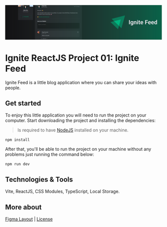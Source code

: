 <img src=".github/ignite-feed-banner.svg">

# Ignite ReactJS Project 01: Ignite Feed
Ignite Feed is a little blog application where you can share your ideas with people.

## Get started
To enjoy this little application you will need to run the project on your computer. Start downloading the project and installing the dependencies:

> Is required to have [NodeJS](https://nodejs.org/en) installed on your machine.

```
npm install
```

After that, you'll be able to run the project on your machine without any problems just running the command below:

```
npm run dev
```

## Technologies & Tools
Vite, ReactJS, CSS Modules, TypeScript, Local Storage.

## More about
<a href="https://www.figma.com/file/JuCGXtGkQEVduYM7KlkkB7/Ignite-Feed-(Community)">Figma Layout</a> | <a href="https://github.com/feponiel/ignite-courses-vault/blob/main/ignite-reactjs/projects/project-01/LICENSE">License</a>